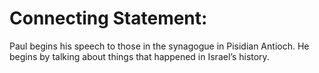 # Connecting Statement:

Paul begins his speech to those in the synagogue in Pisidian Antioch. He begins by talking about things that happened in Israel’s history.